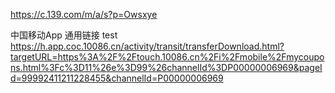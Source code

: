 https://c.139.com/m/a/s?p=Owsxye

中国移动App 通用链接 test
https://h.app.coc.10086.cn/activity/transit/transferDownload.html?targetURL=https%3A%2F%2Ftouch.10086.cn%2Fi%2Fmobile%2Fmycoupons.html%3Fc%3D11%26e%3D99%26channelId%3DP00000006969&pageId=99992411211228455&channelId=P00000006969